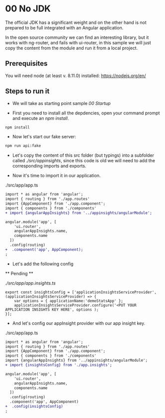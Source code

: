# 00 No JDK

The official JDK has a significant weight and on the other hand is not prepared to 
be full integrated with an Angular application.

In the open source community we can find an interesting library, but it works with ng-router,
and fails with ui-router, in this sample we will just copy the content from the module and
run it from a local project.


## Prerequisites

You will need node (at least v. 8.11.0) installed: https://nodejs.org/en/

## Steps to run it

- We will take as starting point sample _00 Startup_ 

- First you need to install all the depdencies, open your command prompt and execute an _npm install_.

```bash
npm install
```

- Now let's start our fake server:

```bash
npm run api:fake
```

- Let's copy the content of this src folder (but typings) into a subfolder called 
_./src/appinsights_, since this code is old we will need to add the corresponding imports
and exports.

- Now it's time to import it in our application.

./src/app/app.ts

```diff
import * as angular from 'angular';
import { routing } from './app.routes'
import {AppComponent} from './app.component';
import { components } from './components'
+ import {angularAppInsights} from '../appinsights/angularModule';

angular.module('app', [
    'ui.router',
    angularAppInsights.name,
    components.name
  ])
  .config(routing)
+  .component('app', AppComponent);
;
```

- Let's add the following config 

** Pending **

_./src/app/app.insights.ts_

```
export const insightsConfig = ['applicationInsightsServiceProvider', (applicationInsightsServiceProvider) => {
    var options = { applicationName:'demoStatsApp' };
    applicationInsightsServiceProvider.configure('<PUT YOUR APPLICATION INSIGHTS KEY HERE', options );
}];
```

- And let's config our appInsight provider with our app insight key.

./src/app/app.ts

```diff
import * as angular from 'angular';
import { routing } from './app.routes'
import {AppComponent} from './app.component';
import { components } from './components'
import {angularAppInsights} from '../appinsights/angularModule';
+ import {insightsConfig} from './app.insights';

angular.module('app', [
    'ui.router',
    angularAppInsights.name,
    components.name
  ])
  .config(routing)
  .component('app', AppComponent)
+  .config(insightsConfig)  
;
```




